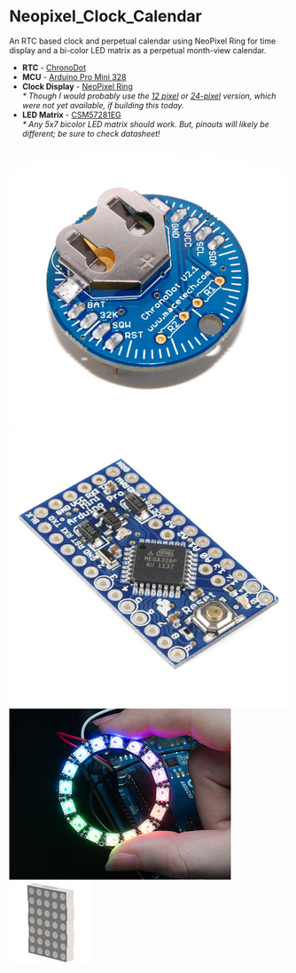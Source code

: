 Neopixel_Clock_Calendar
=======================

An RTC based clock and perpetual calendar using NeoPixel Ring for time display and a bi-color LED matrix as a perpetual month-view calendar.    

* __RTC__ - [ChronoDot](http://docs.macetech.com/doku.php/chronodot_v2.0)     
* __MCU__ - [Arduino Pro Mini 328](http://arduino.cc/en/Main/ArduinoBoardProMini)    
* __Clock Display__ - [NeoPixel Ring](http://www.adafruit.com/products/1463)    
_\* Though I would probably use the [12 pixel](http://www.adafruit.com/products/1643) or [24-pixel](http://www.adafruit.com/products/1586) version, which were not yet available, if building this today._     
* __LED Matrix__ - [CSM57281EG](http://www.alldatasheet.com/datasheet-pdf/pdf/286248/CHINASEMI/CSM-57281EG.html)      
_\* Any 5x7 bicolor LED matrix should work. But, pinouts will likely be different; be sure to check datasheet!_     
 

![ChronoDot](https://github.com/1ChicagoDave/Neopixel_Clock_Calendar/blob/master/Images/ChronoDotV2.1.jpg)  
![Arduino Pro Mini 328](https://github.com/1ChicagoDave/Neopixel_Clock_Calendar/blob/master/Images/ArduinoProMini328.jpg) ![NeoPixel Ring](https://github.com/1ChicagoDave/Neopixel_Clock_Calendar/blob/master/Images/NeoPixelRing16.jpg)  
![5x7 LED bicolor matrix](https://github.com/1ChicagoDave/Neopixel_Clock_Calendar/blob/master/Images/5x7LEDmatrix.jpg?raw=true)

